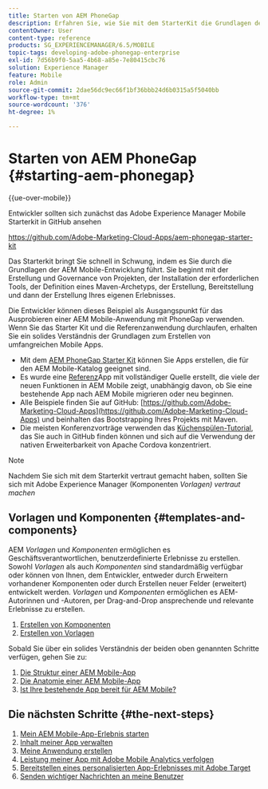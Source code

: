 ```yaml
---
title: Starten von AEM PhoneGap
description: Erfahren Sie, wie Sie mit dem StarterKit die Grundlagen der Adobe Experience Manager Mobile-Entwicklung kennenlernen.
contentOwner: User
content-type: reference
products: SG_EXPERIENCEMANAGER/6.5/MOBILE
topic-tags: developing-adobe-phonegap-enterprise
exl-id: 7d56b9f0-5aa5-4b68-a85e-7e80415cbc76
solution: Experience Manager
feature: Mobile
role: Admin
source-git-commit: 2dae56dc9ec66f1bf36bbb24d6b0315a5f5040bb
workflow-type: tm+mt
source-wordcount: '376'
ht-degree: 1%

---
```


# Starten von AEM PhoneGap {#starting-aem-phonegap}

{{ue-over-mobile}}

Entwickler sollten sich zunächst das Adobe Experience Manager Mobile Starterkit in GitHub ansehen

https://github.com/Adobe-Marketing-Cloud-Apps/aem-phonegap-starter-kit

Das Starterkit bringt Sie schnell in Schwung, indem es Sie durch die Grundlagen der AEM Mobile-Entwicklung führt. Sie beginnt mit der Erstellung und Governance von Projekten, der Installation der erforderlichen Tools, der Definition eines Maven-Archetyps, der Erstellung, Bereitstellung und dann der Erstellung Ihres eigenen Erlebnisses.

Die Entwickler können dieses Beispiel als Ausgangspunkt für das Ausprobieren einer AEM Mobile-Anwendung mit PhoneGap verwenden. Wenn Sie das Starter Kit und die Referenzanwendung durchlaufen, erhalten Sie ein solides Verständnis der Grundlagen zum Erstellen von umfangreichen Mobile Apps.

* Mit dem [AEM PhoneGap Starter Kit](https://github.com/Adobe-Marketing-Cloud-Apps/aem-phonegap-starter-kit) können Sie Apps erstellen, die für den AEM Mobile-Katalog geeignet sind.
* Es wurde eine [Referenz](https://github.com/Adobe-Marketing-Cloud-Apps/aem-mobile-hybrid-reference)App mit vollständiger Quelle erstellt, die viele der neuen Funktionen in AEM Mobile zeigt, unabhängig davon, ob Sie eine bestehende App nach AEM Mobile migrieren oder neu beginnen.
* Alle Beispiele finden Sie auf GitHub: [https://github.com/Adobe-Marketing-Cloud-Apps](https://github.com/Adobe-Marketing-Cloud-Apps) und beinhalten das Bootstrapping Ihres Projekts mit Maven.
* Die meisten Konferenzvorträge verwenden das [Küchenspülen-Tutorial](https://github.com/blefebvre/aem-phonegap-kitchen-sink), das Sie auch in GitHub finden können und sich auf die Verwendung der nativen Erweiterbarkeit von Apache Cordova konzentriert.

>[!NOTE]
>
>Nachdem Sie sich mit dem Starterkit vertraut gemacht haben, sollten Sie sich mit Adobe Experience Manager (Komponenten *Vorlagen) vertraut machen*

## Vorlagen und Komponenten {#templates-and-components}

AEM *Vorlagen* und *Komponenten* ermöglichen es Geschäftsverantwortlichen, benutzerdefinierte Erlebnisse zu erstellen. Sowohl *Vorlagen* als auch *Komponenten* sind standardmäßig verfügbar oder können von Ihnen, dem Entwickler, entweder durch Erweitern vorhandener Komponenten oder durch Erstellen neuer Felder (erweitert) entwickelt werden. *Vorlagen* und *Komponenten* ermöglichen es AEM-Autorinnen und -Autoren, per Drag-and-Drop ansprechende und relevante Erlebnisse zu erstellen.

1. [Erstellen von Komponenten](/help/sites-developing/components.md)
1. [Erstellen von Vorlagen](/help/sites-developing/templates.md)

Sobald Sie über ein solides Verständnis der beiden oben genannten Schritte verfügen, gehen Sie zu:

1. [Die Struktur einer AEM Mobile-App](/help/mobile/phonegap-structure-an-app.md)
1. [Die Anatomie einer AEM Mobile-App](/help/mobile/phonegap-apps-arch.md)
1. [Ist Ihre bestehende App bereit für AEM Mobile?](/help/mobile/phonegap-adding-content-to-imported-app.md)

## Die nächsten Schritte {#the-next-steps}

1. [Mein AEM Mobile-App-Erlebnis starten](/help/mobile/starting-aem-phonegap-app.md)
1. [Inhalt meiner App verwalten](/help/mobile/phonegap-manage-app-content.md)
1. [Meine Anwendung erstellen](/help/mobile/building-app-mobile-phonegap.md)
1. [Leistung meiner App mit Adobe Mobile Analytics verfolgen](/help/mobile/phonegap-intro-to-app-analytics.md)
1. [Bereitstellen eines personalisierten App-Erlebnisses mit Adobe Target](/help/mobile/phonegap-aem-mobile-content-personalization.md)
1. [Senden wichtiger Nachrichten an meine Benutzer](/help/mobile/phonegap-push-notifications.md)
